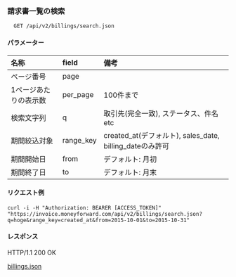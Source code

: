 ### 請求書一覧の検索
```
  GET /api/v2/billings/search.json
```

#### パラメーター
| 名称                  | field     | 備考 |
| :--                   | :--       | :-- |
| ページ番号            | page      | |
| 1ページあたりの表示数 | per_page  | 100件まで |
| 検索文字列            | q         |  取引先(完全一致), ステータス、件名etc |
| 期間絞込対象          | range_key |  created_at(デフォルト), sales_date, billing_dateのみ許可 |
| 期間開始日            | from      |  デフォルト: 月初 |
| 期間終了日            | to        |  デフォルト: 月末 |

#### リクエスト例
```
curl -i -H "Authorization: BEARER [ACCESS_TOKEN]" "https://invoice.moneyforward.com/api/v2/billings/search.json?q=hoge&range_key=created_at&from=2015-10-01&to=2015-10-31"
```

#### レスポンス
HTTP/1.1 200 OK

[billings.json](./responses/billings.json)
